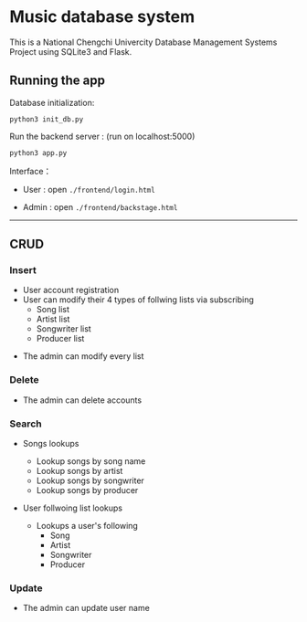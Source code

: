 # Music database system
This is a National Chengchi Univercity Database Management Systems Project using SQLite3 and Flask.

## Running the app

Database initialization:

```
python3 init_db.py
```

Run the backend server : (run on localhost:5000)

```
python3 app.py
```

Interface：

* User : open ```./frontend/login.html```

* Admin : open ```./frontend/backstage.html```

---

## CRUD

### Insert

- User account registration
- User can modify their 4 types of follwing lists via subscribing
  - Song list
  - Artist list
  - Songwriter list
  - Producer list

* The admin can modify every list

### Delete

- The admin can delete accounts

### Search

- Songs lookups
  - Lookup songs by song name
  - Lookup songs by artist
  - Lookup songs by songwriter
  - Lookup songs by producer

- User follwoing list lookups
  - Lookups a user's following
    - Song
    - Artist
    - Songwriter
    - Producer

### Update

- The admin can update user name
